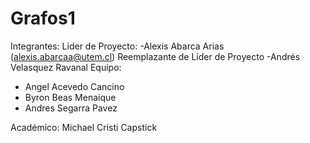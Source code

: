 # Grafos1
Integrantes: 
Lider de Proyecto:
-Alexis Abarca Arias (alexis.abarcaa@utem.cl)
Reemplazante de Líder de Proyecto
 -Andrés Velasquez Ravanal
Equipo:
- Angel Acevedo Cancino
- Byron Beas Menaique
- Andres Segarra Pavez

Académico: Michael Cristi Capstick
